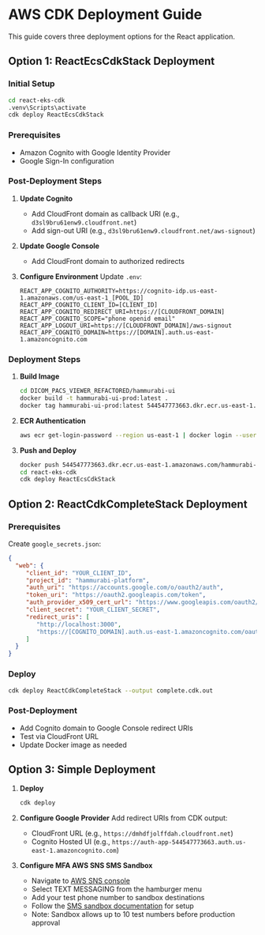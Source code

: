 # AWS CDK Deployment Guide

This guide covers three deployment options for the React application.

## Option 1: ReactEcsCdkStack Deployment

### Initial Setup
```bash
cd react-eks-cdk
.venv\Scripts\activate
cdk deploy ReactEcsCdkStack
```

### Prerequisites
- Amazon Cognito with Google Identity Provider
- Google Sign-In configuration

### Post-Deployment Steps

1. **Update Cognito**
    - Add CloudFront domain as callback URI (e.g., `d3sl9bru61enw9.cloudfront.net`)
    - Add sign-out URI (e.g., `d3sl9bru61enw9.cloudfront.net/aws-signout`)

2. **Update Google Console**
    - Add CloudFront domain to authorized redirects

3. **Configure Environment**
    Update `.env`:
    ```env
    REACT_APP_COGNITO_AUTHORITY=https://cognito-idp.us-east-1.amazonaws.com/us-east-1_[POOL_ID]
    REACT_APP_COGNITO_CLIENT_ID=[CLIENT_ID]
    REACT_APP_COGNITO_REDIRECT_URI=https://[CLOUDFRONT_DOMAIN]
    REACT_APP_COGNITO_SCOPE="phone openid email"
    REACT_APP_LOGOUT_URI=https://[CLOUDFRONT_DOMAIN]/aws-signout
    REACT_APP_COGNITO_DOMAIN=https://[DOMAIN].auth.us-east-1.amazoncognito.com
    ```

### Deployment Steps

1. **Build Image**
    ```bash
    cd DICOM_PACS_VIEWER_REFACTORED/hammurabi-ui
    docker build -t hammurabi-ui-prod:latest .
    docker tag hammurabi-ui-prod:latest 544547773663.dkr.ecr.us-east-1.amazonaws.com/hammurabi-ui-prod:latest
    ```

2. **ECR Authentication**
    ```bash
    aws ecr get-login-password --region us-east-1 | docker login --username AWS --password-stdin 544547773663.dkr.ecr.us-east-1.amazonaws.com
    ```

3. **Push and Deploy**
    ```bash
    docker push 544547773663.dkr.ecr.us-east-1.amazonaws.com/hammurabi-ui-prod:latest
    cd react-eks-cdk
    cdk deploy ReactEcsCdkStack
    ```

## Option 2: ReactCdkCompleteStack Deployment

### Prerequisites
Create `google_secrets.json`:
```json
{
  "web": {
     "client_id": "YOUR_CLIENT_ID",
     "project_id": "hammurabi-platform",
     "auth_uri": "https://accounts.google.com/o/oauth2/auth",
     "token_uri": "https://oauth2.googleapis.com/token",
     "auth_provider_x509_cert_url": "https://www.googleapis.com/oauth2/v1/certs",
     "client_secret": "YOUR_CLIENT_SECRET",
     "redirect_uris": [
        "http://localhost:3000",
        "https://[COGNITO_DOMAIN].auth.us-east-1.amazoncognito.com/oauth2/idpresponse"
     ]
  }
}
```

### Deploy
```bash
cdk deploy ReactCdkCompleteStack --output complete.cdk.out
```

### Post-Deployment
- Add Cognito domain to Google Console redirect URIs
- Test via CloudFront URL
- Update Docker image as needed

## Option 3: Simple Deployment

1. **Deploy**
    ```bash
    cdk deploy
    ```

2. **Configure Google Provider**
    Add redirect URIs from CDK output:
    - CloudFront URL (e.g., `https://dmhdfjolffdah.cloudfront.net`)
    - Cognito Hosted UI (e.g., `https://auth-app-544547773663.auth.us-east-1.amazoncognito.com`)

3. **Configure MFA AWS SNS SMS Sandbox**
    - Navigate to [AWS SNS console](https://us-east-1.console.aws.amazon.com/sns/v3/home?region=us-east-1)
    - Select TEXT MESSAGING from the hamburger menu
    - Add your test phone number to sandbox destinations
    - Follow the [SMS sandbox documentation](https://docs.aws.amazon.com/sns/latest/dg/sns-sms-sandbox.html) for setup
    - Note: Sandbox allows up to 10 test numbers before production approval
